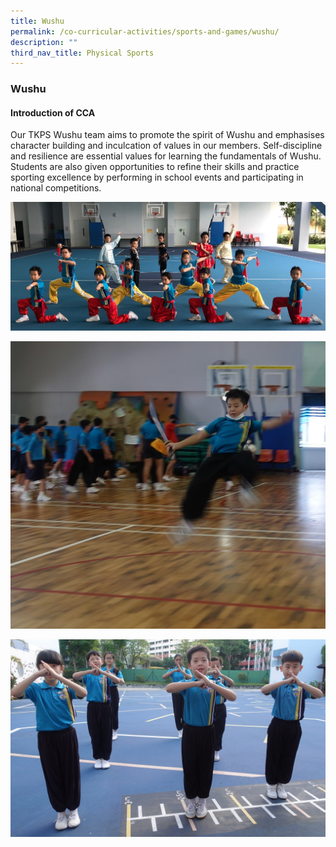 ```yaml
---
title: Wushu
permalink: /co-curricular-activities/sports-and-games/wushu/
description: ""
third_nav_title: Physical Sports
---
```

### **Wushu**


#### **Introduction of CCA**

Our TKPS Wushu team aims to promote the spirit of Wushu and emphasises character building and inculcation of values in our members. Self-discipline and resilience are essential values for learning the fundamentals of Wushu. Students are also given opportunities to refine their skills and practice sporting excellence by performing in school events and participating in national competitions.


![](/images/2023%20CCA/Wushu0.jpeg)

![](/images/2023%20CCA/Wushu2.jpg)

![](/images/2023%20CCA/Wushu3.jpg)